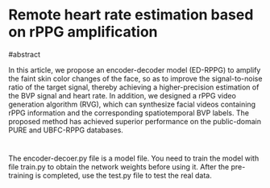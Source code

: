 # Remote heart rate estimation based on rPPG amplification

#abstract

In this article, we propose an encoder-decoder model (ED-RPPG) to amplify the faint skin color changes of the face, so as to improve the signal-to-noise ratio of the target signal, thereby achieving a higher-precision estimation of the BVP signal and heart rate. In addition, we designed a rPPG video generation algorithm (RVG), which can synthesize facial videos containing rPPG information and the corresponding spatiotemporal BVP labels. The proposed method has achieved superior performance on the public-domain PURE and UBFC-RPPG databases.

#

The encoder-decoer.py file is a model file. You need to train the model with file train.py to obtain the network weights before using it.
After the pre-training is completed, use the test.py file to test the real data.

